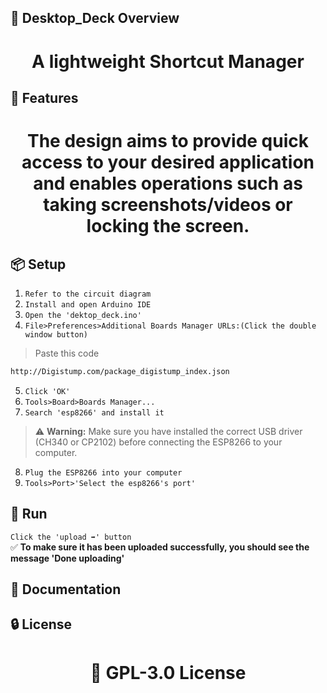 <!-- Proje-Resmi -->

## 👀 Desktop_Deck Overview  
<h1 align="center">A lightweight Shortcut Manager</h1>  


## 🚀 Features  
<h1 align="center">The design aims to provide quick access to your desired application and enables operations such as taking screenshots/videos or locking the screen.</h1>  


## 📦 Setup 
1. `Refer to the circuit diagram`
2. `Install and open Arduino IDE`
3. `Open the 'dektop_deck.ino'`
4. `File>Preferences>Additional Boards Manager URLs:(Click the double window button)`
>Paste this code  
```bash
http://Digistump.com/package_digistump_index.json
```
5. `Click 'OK'`  
6. `Tools>Board>Boards Manager...`  
7. `Search 'esp8266' and install it` 
> ⚠️ **Warning:** Make sure you have installed the correct USB driver (CH340 or CP2102) before connecting the ESP8266 to your computer.
8. `Plug the ESP8266 into your computer`  
9. `Tools>Port>'Select the esp8266's port'`  


## 🎉 Run  
`Click the 'upload ➡️' button`  
✅ **To make sure it has been uploaded successfully, you should see the message 'Done uploading'**  


## 📜 Documentation  


## 🔒 License  
<h1 align="center">📜 GPL-3.0 License</h1>  
